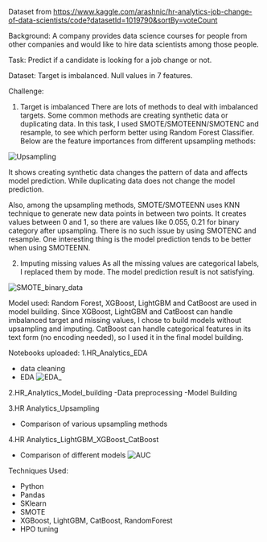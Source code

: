 Dataset from https://www.kaggle.com/arashnic/hr-analytics-job-change-of-data-scientists/code?datasetId=1019790&sortBy=voteCount

Background:
A company provides data science courses for people from other companies and would like to hire data scientists among those people.

Task:
Predict if a candidate is looking for a job change or not.

Dataset:
Target is imbalanced. Null values in 7 features.

Challenge:
1. Target is imbalanced
There are lots of methods to deal with imbalanced targets. Some common methods are creating synthetic data or duplicating data. In this task, I used SMOTE/SMOTEENN/SMOTENC and resample, to see which perform better using Random Forest Classifier. Below are the feature importances from different upsampling methods:

![Upsampling](https://user-images.githubusercontent.com/88300660/134284347-63fa935a-4e4d-4cbe-9105-c4c0d93e403d.png)


It shows creating synthetic data changes the pattern of data and affects model prediction. While duplicating data does not change the model prediction.

Also, among the upsampling methods, SMOTE/SMOTEENN uses KNN technique to generate new data points in between two points. It creates values between 0 and 1, so there are values like 0.055, 0.21 for binary category after upsampling. There is no such issue by using SMOTENC and resample. One interesting thing is the model prediction tends to be better when using SMOTEENN.

2. Imputing missing values
As all the missing values are categorical labels, I replaced them by mode. The model prediction result is not satisfying.

![SMOTE_binary_data](https://user-images.githubusercontent.com/88300660/134280894-fa9e9347-3ec1-4cfd-880e-d3c49692018a.png)

Model used:
Random Forest, XGBoost, LightGBM and CatBoost are used in model building. Since XGBoost, LightGBM and CatBoost can handle imbalanced target and missing values, I chose to build models without upsampling and imputing. CatBoost can handle categorical features in its text form (no encoding needed), so I used it in the final model building.


Notebooks uploaded:
1.HR_Analytics_EDA
- data cleaning
- EDA
![EDA_](https://user-images.githubusercontent.com/88300660/134284319-8b762c7c-312e-4c40-b2b3-c4370b0563f8.png)



2.HR_Analytics_Model_building
-Data preprocessing
-Model Building

3.HR Analytics_Upsampling
- Comparison of various upsampling methods

4.HR Analytics_LightGBM_XGBoost_CatBoost
- Comparison of different models
![AUC](https://user-images.githubusercontent.com/88300660/134283380-b2859fcb-c700-43b1-b6a0-3e7b9eca5888.png)


Techniques Used:
- Python
- Pandas
- SKlearn
- SMOTE
- XGBoost, LightGBM, CatBoost, RandomForest
- HPO tuning
